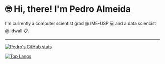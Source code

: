 # :nerd_face:  Hi, there! I'm Pedro Almeida 

I'm currently a computer scientist grad @ IME-USP 💻 and a data sciencist @ idwall 📋. 


----


[![Pedro's GitHub stats](https://github-readme-stats.vercel.app/api?username=robonauta&hide=stars&count_private=true&show_icons=true&theme=dark)](https://github.com/robonauta)

[![Top Langs](https://github-readme-stats.vercel.app/api/top-langs/?username=robonauta&layout=compact&theme=dark&langs_count=8&count_private=true)](https://github.com/robonauta?tab=repositories)




<!--
**robonauta/robonauta** is a ✨ _special_ ✨ repository because its `README.md` (this file) appears on your GitHub profile.

Here are some ideas to get you started:

- 🔭 I’m currently working on ...
- 🌱 I’m currently learning ...
- 👯 I’m looking to collaborate on ...
- 🤔 I’m looking for help with ...
- 💬 Ask me about ...
- 📫 How to reach me: ...
- 😄 Pronouns: ...
- ⚡ Fun fact: ...
-->
